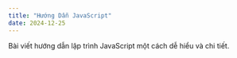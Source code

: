 ```yaml
---
title: "Hướng Dẫn JavaScript"
date: 2024-12-25
---
```

Bài viết hướng dẫn lập trình JavaScript một cách dễ hiểu và chi tiết.
